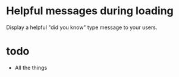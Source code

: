 Helpful messages during loading
======================

Display a helpful "did you know" type message to your users.

todo
====
* All the things

